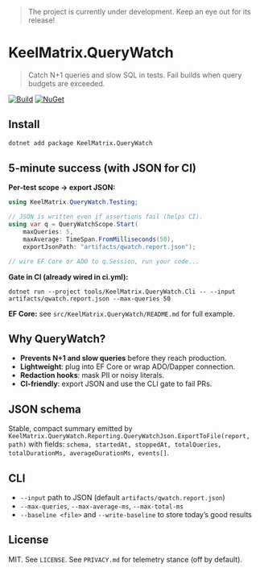 > The project is currently under development. Keep an eye out for its release!

# KeelMatrix.QueryWatch

> Catch N+1 queries and slow SQL in tests. Fail builds when query budgets are exceeded.

[![Build](https://github.com/OWNER/REPO/actions/workflows/ci.yml/badge.svg)](https://github.com/OWNER/REPO/actions/workflows/ci.yml) [![NuGet](https://img.shields.io/nuget/v/KeelMatrix.QueryWatch.svg)](https://www.nuget.org/packages/KeelMatrix.QueryWatch/)

## Install

```bash
dotnet add package KeelMatrix.QueryWatch
```

## 5‑minute success (with JSON for CI)

**Per‑test scope → export JSON:**

```csharp
using KeelMatrix.QueryWatch.Testing;

// JSON is written even if assertions fail (helps CI).
using var q = QueryWatchScope.Start(
    maxQueries: 5,
    maxAverage: TimeSpan.FromMilliseconds(50),
    exportJsonPath: "artifacts/qwatch.report.json");

// wire EF Core or ADO to q.Session, run your code...
```

**Gate in CI (already wired in ci.yml):**

```pwsh
dotnet run --project tools/KeelMatrix.QueryWatch.Cli -- --input artifacts/qwatch.report.json --max-queries 50
```

**EF Core:** see `src/KeelMatrix.QueryWatch/README.md` for full example.

## Why QueryWatch?

- **Prevents N+1 and slow queries** before they reach production.
- **Lightweight**: plug into EF Core or wrap ADO/Dapper connection.
- **Redaction hooks**: mask PII or noisy literals.
- **CI‑friendly**: export JSON and use the CLI gate to fail PRs.

## JSON schema

Stable, compact summary emitted by `KeelMatrix.QueryWatch.Reporting.QueryWatchJson.ExportToFile(report, path)` with fields:
`schema, startedAt, stoppedAt, totalQueries, totalDurationMs, averageDurationMs, events[]`.

## CLI

- `--input` path to JSON (default `artifacts/qwatch.report.json`)
- `--max-queries`, `--max-average-ms`, `--max-total-ms`
- `--baseline <file>` and `--write-baseline` to store today’s good results

## License

MIT. See `LICENSE`.  See `PRIVACY.md` for telemetry stance (off by default).
